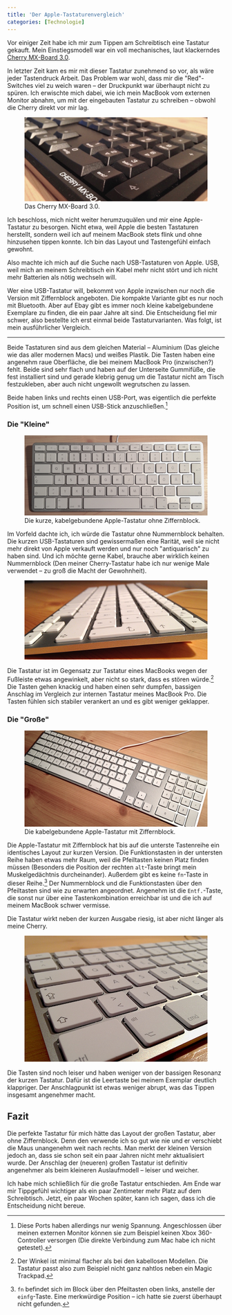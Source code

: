 ```yaml
---
title: 'Der Apple-Tastaturenvergleich'
categories: [Technologie]
---
```


Vor einiger Zeit habe ich mir zum Tippen am Schreibtisch eine Tastatur gekauft. Mein Einstiegsmodell war ein voll mechanisches, laut klackerndes [Cherry MX-Board 3.0](http://www.tweaktown.com/reviews/6121/cherry-mx-board-3-0-mechanical-keyboard-review/).

In letzter Zeit kam es mir mit dieser Tastatur zunehmend so vor, als wäre jeder Tastendruck Arbeit. Das Problem war wohl, dass mir die "Red"-Switches viel zu weich waren – der Druckpunkt war überhaupt nicht zu spüren. Ich erwischte mich dabei, wie ich mein MacBook vom externen Monitor abnahm, um mit der eingebauten Tastatur zu schreiben – obwohl die Cherry direkt vor mir lag. 

<figure><img src='/images/Clickykeyboards/IMG_4032.jpg' /><figcaption>Das Cherry MX-Board 3.0.</figcaption></figure>

Ich beschloss, mich nicht weiter herumzuquälen und mir eine Apple-Tastatur zu besorgen. Nicht etwa, weil Apple die besten Tastaturen herstellt, sondern weil ich auf meinem MacBook stets flink und ohne hinzusehen tippen konnte. Ich bin das Layout und Tastengefühl einfach gewohnt.

Also machte ich mich auf die Suche nach USB-Tastaturen von Apple. USB, weil mich an meinem Schreibtisch ein Kabel mehr nicht stört und ich nicht mehr Batterien als nötig wechseln will.

Wer eine USB-Tastatur will, bekommt von Apple inzwischen nur noch die Version mit Ziffernblock angeboten. Die kompakte Variante gibt es nur noch mit Bluetooth. Aber auf Ebay gibt es immer noch kleine kabelgebundene Exemplare zu finden, die ein paar Jahre alt sind. Die Entscheidung fiel mir schwer, also bestellte ich erst einmal beide Tastaturvarianten. Was folgt, ist mein ausführlicher Vergleich.

-----

Beide Tastaturen sind aus dem gleichen Material – Aluminium (Das gleiche wie das aller modernen Macs) und weißes Plastik. Die Tasten haben eine angenehm raue Oberfläche, die bei meinem MacBook Pro (inzwischen?) fehlt. Beide sind sehr flach und haben auf der Unterseite Gummifüße, die fest installiert sind und gerade klebrig genug um die Tastatur nicht am Tisch festzukleben, aber auch nicht ungewollt wegrutschen zu lassen.

Beide haben links und rechts einen USB-Port, was eigentlich die perfekte Position ist, um schnell einen USB-Stick anzuschließen.[^usb] 

[^usb]: Diese Ports haben allerdings nur wenig Spannung. Angeschlossen über meinen externen Monitor können sie zum Beispiel keinen Xbox 360-Controller versorgen (Die direkte Verbindung zum Mac habe ich nicht getestet).

### Die "Kleine"

<figure><img src='/images/Clickykeyboards/IMG_4038.jpg' /><figcaption>Die kurze, kabelgebundene Apple-Tastatur ohne Ziffernblock.</figcaption></figure>

Im Vorfeld dachte ich, ich würde die Tastatur ohne Nummernblock behalten. Die kurzen USB-Tastaturen sind gewissermaßen eine Rarität, weil sie nicht mehr direkt von Apple verkauft werden und nur noch "antiquarisch" zu haben sind. Und ich möchte gerne Kabel, brauche aber wirklich keinen Nummernblock (Den meiner Cherry-Tastatur habe ich nur wenige Male verwendet – zu groß die Macht der Gewohnheit).

<figure><img src='/images/Clickykeyboards/IMG_4040.JPG' /><figcaption></figcaption></figure>

Die Tastatur ist im Gegensatz zur Tastatur eines MacBooks wegen der Fußleiste etwas angewinkelt, aber nicht so stark, dass es stören würde.[^winkel] Die Tasten gehen knackig und haben einen sehr dumpfen, bassigen Anschlag im Vergleich zur internen Tastatur meines MacBook Pro. Die Tasten fühlen sich stabiler verankert an und es gibt weniger geklapper. 

[^winkel]: Der Winkel ist minimal flacher als bei den kabellosen Modellen. Die Tastatur passt also zum Beispiel nicht ganz nahtlos neben ein Magic Trackpad.

### Die "Große"

<figure><img src='/images/Clickykeyboards/IMG_4024.jpg' /><figcaption>Die kabelgebundene Apple-Tastatur mit Ziffernblock.</figcaption></figure>

Die Apple-Tastatur mit Ziffernblock hat bis auf die unterste Tastenreihe ein identisches Layout zur kurzen Version. Die Funktionstasten in der untersten Reihe haben etwas mehr Raum, weil die Pfeiltasten keinen Platz finden müssen (Besonders die Position der rechten `alt`-Taste bringt mein Muskelgedächtnis durcheinander). Außerdem gibt es keine `fn`-Taste in dieser Reihe.[^fn] Der Nummernblock und die Funktionstasten über den Pfeiltasten sind wie zu erwarten angeordnet. Angenehm ist die `Entf.`-Taste, die sonst nur über eine Tastenkombination erreichbar ist und die ich auf meinem MacBook schwer vermisse.

[^fn]: `fn` befindet sich im Block über den Pfeiltasten oben links, anstelle der `einfg`-Taste. Eine merkwürdige Position – ich hatte sie zuerst überhaupt nicht gefunden.

Die Tastatur wirkt neben der kurzen Ausgabe riesig, ist aber nicht länger als meine Cherry.

<figure><img src='/images/Clickykeyboards/IMG_4027.JPG' /><figcaption></figcaption></figure>

Die Tasten sind noch leiser und haben weniger von der bassigen Resonanz der kurzen Tastatur. Dafür ist die Leertaste bei meinem Exemplar deutlich klappriger. Der Anschlagpunkt ist etwas weniger abrupt, was das Tippen insgesamt angenehmer macht.

## Fazit

Die perfekte Tastatur für mich hätte das Layout der großen Tastatur, aber ohne Ziffernblock. Denn den verwende ich so gut wie nie und er verschiebt die Maus unangenehm weit nach rechts. Man merkt der kleinen Version jedoch an, dass sie schon seit ein paar Jahren nicht mehr aktualisiert wurde. Der Anschlag der (neueren) großen Tastatur ist definitiv angenehmer als beim kleineren Auslaufmodell – leiser und weicher.

Ich habe mich schließlich für die große Tastatur entschieden. Am Ende war mir Tippgefühl wichtiger als ein paar Zentimeter mehr Platz auf dem Schreibtisch. Jetzt, ein paar Wochen später, kann ich sagen, dass ich die Entscheidung nicht bereue.